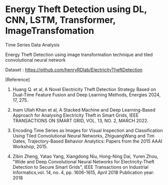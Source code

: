 # Energy Theft Detection using DL, CNN, LSTM, Transformer, ImageTransfomation
Time Series Data Analysis

Energy Theft Detection using image transformation technique and tiled convolutional neural network

Dataset : https://github.com/henryRDlab/ElectricityTheftDetection 


[Reference]

1. Huang Q. et al, A Novel Electricity Theft Detection Strategy Based on Dual-Time Feature Fusion and Deep Learning Methods, Energies 2024, 17, 275.

2. Inam Ullah Khan et al, A Stacked Machine and Deep Learning-Based Approach for Analysing Electricity Theft in Smart Grids, IEEE TRANSACTIONS ON SMART GRID, VOL. 13, NO. 2, MARCH 2022.
   
3. Encoding Time Series as Images for Visual Inspection and Classification Using Tiled Convolutional Neural Networks, ZhiguangWang and Tim Oates, Trajectory-Based Behavior Analytics: Papers from the 2015 AAAI Workshop, 2015.

4. Zibin Zheng, Yatao Yang, Xiangdong Niu, Hong-Ning Dai, Yuren Zhou, "Wide and Deep Convolutional Neural Networks for Electricity-Theft Detection to Secure Smart Grids", IEEE Transactions on Industrial Informatics,vol. 14, no. 4, pp. 1606-1615, April 2018 Publication year: 2018

